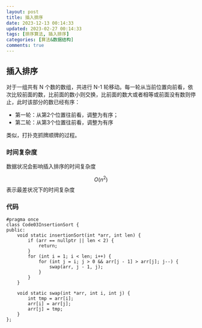 ```yaml
---
layout: post
title: 插入排序
date: 2023-12-13 00:14:33
updated: 2023-02-27 00:14:33
tags: [排序算法, 插入排序]
categories: [算法&数据结构]
comments: true
---
```


## 插入排序

对于一组共有 N 个数的数组，共进行 N-1 轮移动。每一轮从当前位置向前看，依次比较前面的数，比前面的数小则交换，比前面的数大或者相等或前面没有数则停止，此时该部分的数已经有序：

- 第一轮：从第2个位置往前看，调整为有序；
- 第二轮：从第3个位置往前看，调整为有序

类似，打扑克抓牌顺牌的过程。

### 时间复杂度

数据状况会影响插入排序的时间复杂度

$$O(n^2)$$表示最差状况下的时间复杂度

### 代码

```
#pragma once
class Code03InsertionSort {
public:
	void static insertionSort(int *arr, int len) {
		if (arr == nullptr || len < 2) {
			return;
		}
		for (int i = 1; i < len; i++) {
			for (int j = i; j > 0 && arr[j - 1] > arr[j]; j--) {
				swap(arr, j - 1, j);
			}
		}
	}

	void static swap(int *arr, int i, int j) {
		int tmp = arr[i];
		arr[i] = arr[j];
		arr[j] = tmp;
	}
};

```

